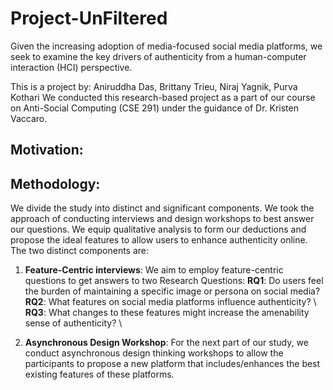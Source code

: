 # Project-UnFiltered
Given the increasing adoption of media-focused social media platforms, we seek to examine the key drivers of authenticity from a human-computer interaction (HCI) perspective.

This is a project by: Aniruddha Das, Brittany Trieu, Niraj Yagnik, Purva Kothari
We conducted this research-based project as a part of our course on Anti-Social Computing (CSE 291) under the guidance of Dr. Kristen Vaccaro.

## Motivation:


## Methodology:
We divide the study into distinct and significant components. We took the approach of conducting interviews and design workshops to best answer our questions. We equip qualitative analysis to form our deductions and propose the ideal features to allow users to enhance authenticity online. The two distinct components are: 
1. **Feature-Centric interviews**: We aim to employ feature-centric questions to get answers to two Research Questions:
**RQ1**: Do users feel the burden of maintaining a specific image or persona on social media? \
**RQ2**: What features on social media platforms influence authenticity? \ 
**RQ3**: What changes to these features might increase the amenability sense of authenticity? \

2. **Asynchronous Design Workshop**: For the next part of our study, we conduct asynchronous design thinking workshops to allow the participants to propose a new platform that includes/enhances the best existing features of these platforms. 
